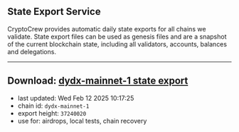 ## State Export Service
CryptoCrew provides automatic daily state exports for all chains we validate. State export files can be used as genesis files and are a snapshot of the current blockchain state, including all validators, accounts, balances and delegations.

---
**Download: [dydx-mainnet-1 state export](https://dl-tyo.ccvalidators.com/SERVICE/dydx/dydx-mainnet-1_export_37240020.json)**
---

- last updated: Wed Feb 12 2025 10:17:25
- chain id: `dydx-mainnet-1`
- export height: `37240020`
- use for: airdrops, local tests, chain recovery
